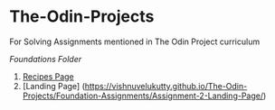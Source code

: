 # The-Odin-Projects
For Solving Assignments mentioned in The Odin Project curriculum  

*Foundations Folder*
1. [Recipes Page](https://vishnuvelukutty.github.io/The-Odin-Projects/Foundation-Assignments/Assignment-1-Recipes/)
2. [Landing Page] (https://vishnuvelukutty.github.io/The-Odin-Projects/Foundation-Assignments/Assignment-2-Landing-Page/)
